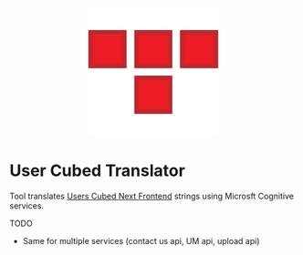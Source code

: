 <p align="center">
  <a href="https://talaikis.com/">
    <img alt="Talaikis Ltd." src="https://github.com/TalaikisInc/talaikis.com_react/blob/master/media/logo.png" width="228">
  </a>
</p>

# User Cubed Translator

Tool translates [Users Cubed Next Frontend](https://github.com/TalaikisInc/users-cubed-next-frontend) strings using Microsft Cognitive services.

TODO

* Same for multiple services (contact us api, UM api, upload api)
